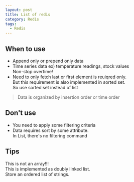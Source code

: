 ```yaml
---
layout: post
title: List of redis
category: Redis
tags:
  - Redis
---
```


## When to use
- Append only or prepend only data
- Time series data
ex) temperature readings, stock values \
Non-stop overtime!
- Need to only fetch last or first element is reuiqred only. \
But this requirement is also implemented in sorted set. \
So use sorted set instead of list

> Data is organized by insertion order or time order

## Don't use
- You need to apply some filtering criteria
- Data requires sort by some attribute. \
In List, there's no filtering command

## Tips
This is not an array!!! \
This is implemented as doubly linked list. \
Store an ordered list of strings.
